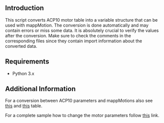 ## Introduction
This script converts ACP10 motor table into a variable structure that can be used with mappMotion. The conversion is done automatically and may contain errors or miss some data. It is absolutely crucial to verify the values after the conversion. Make sure to check the comments in the corresponding files since they contain import information about the converted data.

## Requirements
* Python 3.x

## Additional Information

For a conversion between ACP10 parameters and mappMotions also see [this](https://br-automation-com.github.io/mappMotion-Samples/refs/refs_motor_conv_sync.html) and [this](https://br-automation-com.github.io/mappMotion-Samples/refs/refs_motor_conv_ind.html) table.

For a complete sample how to change the motor parameters follow [this](https://github.com/br-automation-com/mappMotion-Samples) link.